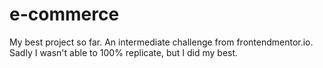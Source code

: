 # e-commerce
My best project so far. An intermediate challenge from frontendmentor.io. Sadly I wasn't able to 100% replicate, but I did my best.
